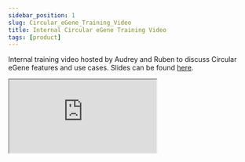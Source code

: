 ```yaml
---
sidebar_position: 1
slug: Circular_eGene_Training_Video
title: Internal Circular eGene Training Video
tags: [product]
---
```

Internal training video hosted by Audrey and Ruben to discuss Circular eGene features and use cases. Slides can be found [here](https://docs.google.com/presentation/d/1w1vAF-rb51rrXXlIagld2A2h9vSQfXaeYsNklQGUODs/edit?slide=id.g2dcd6e8eeae_1_0#slide=id.g2dcd6e8eeae_1_0).

<iframe
  src="https://drive.google.com/file/d/1Yled0owfKuHKshZzNgT61wIjLZa2-rpk/preview"
  width={640}
  height={480}
  allow="autoplay"
/>

